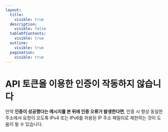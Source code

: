 ```yaml
---
layout:
  title:
    visible: true
  description:
    visible: false
  tableOfContents:
    visible: true
  outline:
    visible: true
  pagination:
    visible: true
---
```


# API 토큰을 이용한 인증이 작동하지 않습니다

만약 **인증이 성공했다는 메시지를 본 뒤에 인증 오류가 발생한다면**, 인증 시 항상 동일한 주소에서 요청이 오도록 IPv4 또는 IPv6를 허용된 IP 주소 패밀리로 제한하는 것이 도움이 될 수 있습니다.